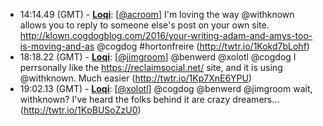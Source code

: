 * <a id="14:14.49">14:14.49 (GMT)</a> - __[Loqi](https://github.com/Loqi)__: [<a href="https://twitter.com/acroom">@acroom</a>] I'm loving the way @withknown allows you to reply to someone else's post on your own site. http://klown.cogdogblog.com/2016/your-writing-adam-and-amys-too-is-moving-and-as @cogdog #hortonfreire (http://twtr.io/1Kokd7bLohf)
* <a id="18:18.22">18:18.22 (GMT)</a> - __[Loqi](https://github.com/Loqi)__: [<a href="https://twitter.com/jimgroom">@jimgroom</a>] @benwerd @xolotl @cogdog I perrsonally like the https://reclaimsocial.net/ site, and it is using @withknown. Much easier (http://twtr.io/1Kp7XnE6YPU)
* <a id="19:02.13">19:02.13 (GMT)</a> - __[Loqi](https://github.com/Loqi)__: [<a href="https://twitter.com/xolotl">@xolotl</a>] @cogdog @benwerd @jimgroom wait, withknown? I've heard the folks behind it are crazy dreamers... (http://twtr.io/1KpBUSoZzU0)
